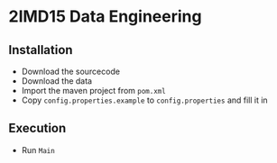 # 2IMD15 Data Engineering

## Installation
- Download the sourcecode
- Download the data
- Import the maven project from `pom.xml`
- Copy `config.properties.example` to `config.properties` and fill it in

## Execution
- Run `Main`
